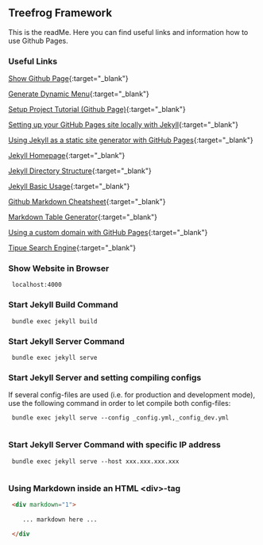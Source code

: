 ## Treefrog Framework

This is the readMe. Here you can find useful links and information how to use Github Pages.

### Useful Links

[Show Github Page](https://thomasgueldner.github.io/thomas.gueldner/docs/){:target="_blank"}

[Generate Dynamic Menu](https://github.com/eduardoboucas/jekyll-dynamic-menu/blob/master/generateDynamicMenu.html){:target="_blank"}

[Setup Project Tutorial (Github Page)](https://www.thinkful.com/learn/a-guide-to-using-github-pages/){:target="_blank"}

[Setting up your GitHub Pages site locally with Jekyll](https://help.github.com/articles/setting-up-your-github-pages-site-locally-with-jekyll/){:target="_blank"}

[Using Jekyll as a static site generator with GitHub Pages](https://help.github.com/articles/using-jekyll-as-a-static-site-generator-with-github-pages/){:target="_blank"}

[Jekyll Homepage](http://jekyllrb.com/){:target="_blank"}

[Jekyll Directory Structure](http://jekyllrb.com/docs/structure/){:target="_blank"}

[Jekyll Basic Usage](http://jekyllrb.com/docs/usage/){:target="_blank"}

[Github Markdown Cheatsheet](https://github.com/adam-p/markdown-here/wiki/Markdown-Cheatsheet){:target="_blank"}

[Markdown Table Generator](http://www.tablesgenerator.com/markdown_tables#){:target="_blank"}

[Using a custom domain with GitHub Pages](https://help.github.com/articles/using-a-custom-domain-with-github-pages/){:target="_blank"}

[Tipue Search Engine](http://www.tipue.com/search/){:target="_blank"}

### Show Website in Browser

```
 localhost:4000
```

### Start Jekyll Build Command

```
 bundle exec jekyll build
```

### Start Jekyll Server Command

```
 bundle exec jekyll serve
```

### Start Jekyll Server and setting compiling configs

If several config-files are used (i.e. for production and development mode), use the following command in order to
let compile both config-files:

```
 bundle exec jekyll serve --config _config.yml,_config_dev.yml
 
```

### Start Jekyll Server Command with specific IP address

```
 bundle exec jekyll serve --host xxx.xxx.xxx.xxx
 
```

### Using Markdown inside an HTML \<div>-tag

```html
 <div markdown="1"> 
 
    ... markdown here ... 
    
 </div
```


